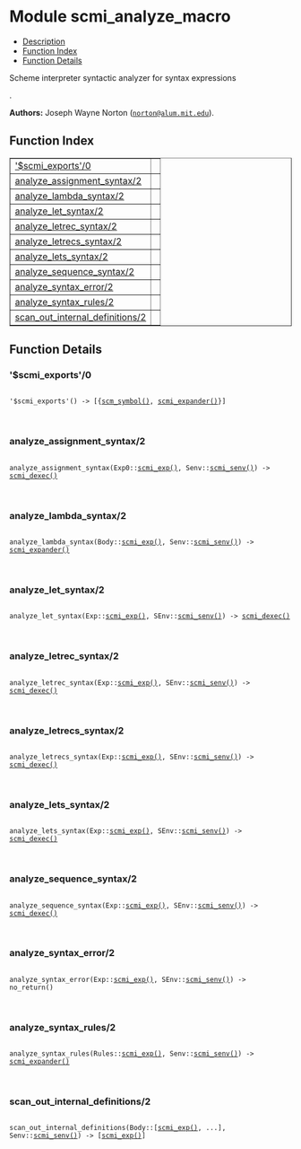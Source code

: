 

# Module scmi_analyze_macro #
* [Description](#description)
* [Function Index](#index)
* [Function Details](#functions)

<p>Scheme interpreter syntactic analyzer for syntax expressions</p>.

__Authors:__ Joseph Wayne Norton ([`norton@alum.mit.edu`](mailto:norton@alum.mit.edu)).

<a name="index"></a>

## Function Index ##


<table width="100%" border="1" cellspacing="0" cellpadding="2" summary="function index"><tr><td valign="top"><a href="#%24scmi_exports-0">'$scmi_exports'/0</a></td><td></td></tr><tr><td valign="top"><a href="#analyze_assignment_syntax-2">analyze_assignment_syntax/2</a></td><td></td></tr><tr><td valign="top"><a href="#analyze_lambda_syntax-2">analyze_lambda_syntax/2</a></td><td></td></tr><tr><td valign="top"><a href="#analyze_let_syntax-2">analyze_let_syntax/2</a></td><td></td></tr><tr><td valign="top"><a href="#analyze_letrec_syntax-2">analyze_letrec_syntax/2</a></td><td></td></tr><tr><td valign="top"><a href="#analyze_letrecs_syntax-2">analyze_letrecs_syntax/2</a></td><td></td></tr><tr><td valign="top"><a href="#analyze_lets_syntax-2">analyze_lets_syntax/2</a></td><td></td></tr><tr><td valign="top"><a href="#analyze_sequence_syntax-2">analyze_sequence_syntax/2</a></td><td></td></tr><tr><td valign="top"><a href="#analyze_syntax_error-2">analyze_syntax_error/2</a></td><td></td></tr><tr><td valign="top"><a href="#analyze_syntax_rules-2">analyze_syntax_rules/2</a></td><td></td></tr><tr><td valign="top"><a href="#scan_out_internal_definitions-2">scan_out_internal_definitions/2</a></td><td></td></tr></table>


<a name="functions"></a>

## Function Details ##

<a name="%24scmi_exports-0"></a>

### '$scmi_exports'/0 ###

<pre><code>
'$scmi_exports'() -&gt; [{<a href="#type-scm_symbol">scm_symbol()</a>, <a href="#type-scmi_expander">scmi_expander()</a>}]
</code></pre>
<br />

<a name="analyze_assignment_syntax-2"></a>

### analyze_assignment_syntax/2 ###

<pre><code>
analyze_assignment_syntax(Exp0::<a href="#type-scmi_exp">scmi_exp()</a>, Senv::<a href="#type-scmi_senv">scmi_senv()</a>) -&gt; <a href="#type-scmi_dexec">scmi_dexec()</a>
</code></pre>
<br />

<a name="analyze_lambda_syntax-2"></a>

### analyze_lambda_syntax/2 ###

<pre><code>
analyze_lambda_syntax(Body::<a href="#type-scmi_exp">scmi_exp()</a>, Senv::<a href="#type-scmi_senv">scmi_senv()</a>) -&gt; <a href="#type-scmi_expander">scmi_expander()</a>
</code></pre>
<br />

<a name="analyze_let_syntax-2"></a>

### analyze_let_syntax/2 ###

<pre><code>
analyze_let_syntax(Exp::<a href="#type-scmi_exp">scmi_exp()</a>, SEnv::<a href="#type-scmi_senv">scmi_senv()</a>) -&gt; <a href="#type-scmi_dexec">scmi_dexec()</a>
</code></pre>
<br />

<a name="analyze_letrec_syntax-2"></a>

### analyze_letrec_syntax/2 ###

<pre><code>
analyze_letrec_syntax(Exp::<a href="#type-scmi_exp">scmi_exp()</a>, SEnv::<a href="#type-scmi_senv">scmi_senv()</a>) -&gt; <a href="#type-scmi_dexec">scmi_dexec()</a>
</code></pre>
<br />

<a name="analyze_letrecs_syntax-2"></a>

### analyze_letrecs_syntax/2 ###

<pre><code>
analyze_letrecs_syntax(Exp::<a href="#type-scmi_exp">scmi_exp()</a>, SEnv::<a href="#type-scmi_senv">scmi_senv()</a>) -&gt; <a href="#type-scmi_dexec">scmi_dexec()</a>
</code></pre>
<br />

<a name="analyze_lets_syntax-2"></a>

### analyze_lets_syntax/2 ###

<pre><code>
analyze_lets_syntax(Exp::<a href="#type-scmi_exp">scmi_exp()</a>, SEnv::<a href="#type-scmi_senv">scmi_senv()</a>) -&gt; <a href="#type-scmi_dexec">scmi_dexec()</a>
</code></pre>
<br />

<a name="analyze_sequence_syntax-2"></a>

### analyze_sequence_syntax/2 ###

<pre><code>
analyze_sequence_syntax(Exp::<a href="#type-scmi_exp">scmi_exp()</a>, SEnv::<a href="#type-scmi_senv">scmi_senv()</a>) -&gt; <a href="#type-scmi_dexec">scmi_dexec()</a>
</code></pre>
<br />

<a name="analyze_syntax_error-2"></a>

### analyze_syntax_error/2 ###

<pre><code>
analyze_syntax_error(Exp::<a href="#type-scmi_exp">scmi_exp()</a>, SEnv::<a href="#type-scmi_senv">scmi_senv()</a>) -&gt; no_return()
</code></pre>
<br />

<a name="analyze_syntax_rules-2"></a>

### analyze_syntax_rules/2 ###

<pre><code>
analyze_syntax_rules(Rules::<a href="#type-scmi_exp">scmi_exp()</a>, Senv::<a href="#type-scmi_senv">scmi_senv()</a>) -&gt; <a href="#type-scmi_expander">scmi_expander()</a>
</code></pre>
<br />

<a name="scan_out_internal_definitions-2"></a>

### scan_out_internal_definitions/2 ###

<pre><code>
scan_out_internal_definitions(Body::[<a href="#type-scmi_exp">scmi_exp()</a>, ...], Senv::<a href="#type-scmi_senv">scmi_senv()</a>) -&gt; [<a href="#type-scmi_exp">scmi_exp()</a>]
</code></pre>
<br />


